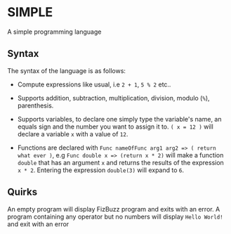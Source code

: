 # SIMPLE
A simple programming language

## Syntax
The syntax of the language is as follows:
  * Compute expressions like usual, i.e `2 + 1`, `5 % 2` etc..
		
  * Supports addition, subtraction, multiplication, division, modulo (`%`), parenthesis.
		
  * Supports variables, to declare one simply type the variable's name, an equals sign and the number you want to assign it to.
  `( x = 12 )` will declare a variable `x` with a value of `12`.
	
  * Functions are declared with `Func nameOfFunc arg1 arg2 => ( return what ever )`, e.g `Func double x => (return x * 2)` will
  make a function `double` that has an argument `x` and returns the results of the expression `x * 2`. Entering the expression
  `double(3)` will expand to `6`.

## Quirks
An empty program will display FizBuzz program and exits with an error.
A program containing any operator but no numbers will display `Hello World!` and exit with an error
